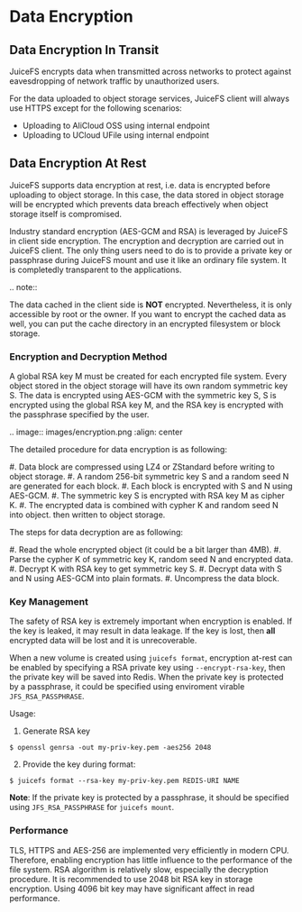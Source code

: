 # Data Encryption

## Data Encryption In Transit

JuiceFS encrypts data when transmitted across networks to protect against
eavesdropping of network traffic by unauthorized users.

For the data uploaded to object storage services, JuiceFS client will always
use HTTPS except for the following scenarios:

- Uploading to AliCloud OSS using internal endpoint
- Uploading to UCloud UFile using internal endpoint

## Data Encryption At Rest

JuiceFS supports data encryption at rest, i.e. data is encrypted before
uploading to object storage. In this case, the data stored in object storage
will be encrypted which prevents data breach effectively when object storage
itself is compromised.

Industry standard encryption (AES-GCM and RSA) is leveraged by JuiceFS in
client side encryption. The encryption and decryption are carried out in
JuiceFS client. The only thing users need to do is to provide a private key or
passphrase during JuiceFS mount and use it like an ordinary file system. It is
completedly transparent to the applications.

.. note::

   The data cached in the client side is **NOT** encrypted. Nevertheless, it is
   only accessible by root or the owner. If you want to encrypt the cached data
   as well, you can put the cache directory in an encrypted filesystem or block
   storage.


### Encryption and Decryption Method

A global RSA key M must be created for each encrypted file system.
Every object stored in the object storage will have its own random symmetric
key S. The data is encrypted using AES-GCM with the symmetric key S, S is
encrypted using the global RSA key M, and the RSA key is encrypted with the
passphrase specified by the user.

.. image:: images/encryption.png
   :align: center

The detailed procedure for data encryption is as following:

#. Data block are compressed using LZ4 or ZStandard before writing to
   object storage.
#. A random 256-bit symmetric key S and a random seed N are generated for each
   block.
#. Each block is encrypted with S and N using AES-GCM.
#. The symmetric key S is encrypted with RSA key M as cipher K.
#. The encrypted data is combined with cypher K and random seed N into object.
   then written to object storage.

The steps for data decryption are as following:

#. Read the whole encrypted object (it could be a bit larger than 4MB).
#. Parse the cypher K of symmetric key K, random seed N and encrypted data.
#. Decrypt K with RSA key to get symmetric key S.
#. Decrypt data with S and N using AES-GCM into plain formats.
#. Uncompress the data block.


### Key Management

The safety of RSA key is extremely important when encryption is enabled. If
the key is leaked, it may result in data leakage. If the key is lost, then
**all** encrypted data will be lost and it is unrecoverable.

When a new volume is created using `juicefs format`, encryption at-rest can be
enabled by specifying a RSA private key using `--encrypt-rsa-key`, then the
private key will be saved into Redis. When the private key is protected by a
passphrase, it could be specified using enviroment virable `JFS_RSA_PASSPHRASE`.

Usage:

1. Generate RSA key

```shell
$ openssl genrsa -out my-priv-key.pem -aes256 2048
```

2. Provide the key during format:

```shell
$ juicefs format --rsa-key my-priv-key.pem REDIS-URI NAME 
```

**Note**: If the private key is protected by a passphrase, it should be
specified using `JFS_RSA_PASSPHRASE` for `juicefs mount`.


### Performance

TLS, HTTPS and AES-256 are implemented very efficiently in modern
CPU. Therefore, enabling encryption has little influence to the performance of
the file system. RSA algorithm is relatively slow, especially the decryption
procedure. It is recommended to use 2048 bit RSA key in storage encryption.
Using 4096 bit key may have significant affect in read performance.
